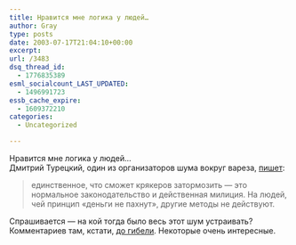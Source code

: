 ```yaml
---
title: Нравится мне логика у людей…
author: Gray
type: posts
date: 2003-07-17T21:04:10+00:00
excerpt:
url: /3483
dsq_thread_id:
  - 1776835389
esml_socialcount_LAST_UPDATED:
  - 1496991723
essb_cache_expire:
  - 1609372210
categories:
  - Uncategorized

---
```








Нравится мне логика у людей&#8230;  
Дмитрий Турецкий, один из организаторов шума вокруг вареза, <a href="http://www.softkey.info/reviews/review.php?ID=431" target="_blank">пишет</a>:

> единственное, что сможет крякеров затормозить &#8212; это нормальное законодательство и действенная милиция. На людей, чей принцип &#171;деньги не пахнут&#187;, другие методы не действуют. 

Спрашивается &#8212; на кой тогда было весь этот шум устраивать?  
Комментариев там, кстати, <a href="http://www.softkey.info/reviews/review_forum.php?ID=431" target="_blank">до гибели</a>. Некоторые очень интересные.